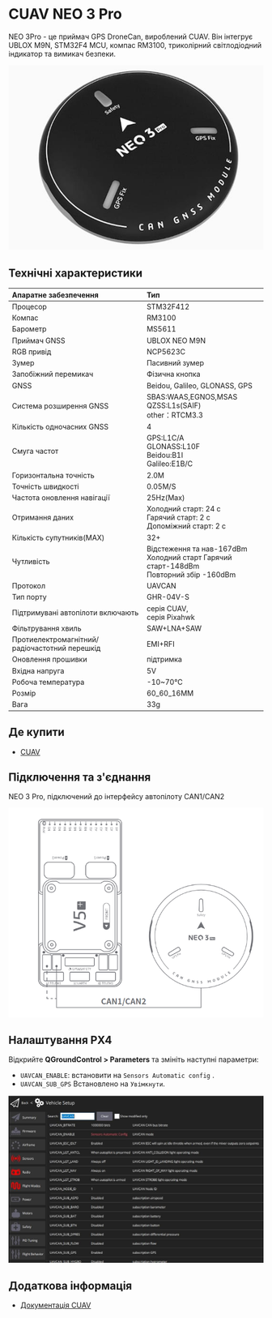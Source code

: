 # CUAV NEO 3 Pro

<Badge type="tip" text="PX4 v1.13" />

NEO 3Pro - це приймач GPS DroneCan, вироблений CUAV.
Він інтегрує UBLOX M9N, STM32F4 MCU, компас RM3100, триколірний світлодіодний індикатор та вимикач безпеки.

![Зображення Hero Neo3 Pro GPS](../../assets/hardware/gps/cuav_gps_neo3/neo_3pro.jpg)

## Технічні характеристики

| Апаратне забезпечення                         | Тип                                                                                                                        |
| :-------------------------------------------- | :------------------------------------------------------------------------------------------------------------------------- |
| Процесор                                      | STM32F412                                                                                                                  |
| Компас                                        | RM3100                                                                                                                     |
| Барометр                                      | MS5611                                                                                                                     |
| Приймач GNSS                                  | UBLOX NEO M9N                                                                                                              |
| RGB привід                                    | NCP5623C                                                                                                                   |
| Зумер                                         | Пасивний зумер                                                                                                             |
| Запобіжний перемикач                          | Фізична кнопка                                                                                                             |
| GNSS                                          | Beidou, Galileo, GLONASS, GPS                                                                                              |
| Система розширення GNSS                       | SBAS:WAAS,EGNOS,MSAS<br>QZSS:L1s(SAIF)<br>other：RTCM3.3 |
| Кількість одночасних GNSS                     | 4                                                                                                                          |
| Смуга частот                                  | GPS:L1C/A<br>GLONASS:L10F<br>Beidou:B1I<br>Galileo:E1B/C   |
| Горизонтальна точність                        | 2.0M                                                                                                       |
| Точність швидкості                            | 0.05M/S                                                                                                    |
| Частота оновлення навігації                   | 25Hz(Max)                                                                                               |
| Отримання даних                               | Холодний старт: 24 с<br>Гарячий старт: 2 с<br>Допоміжний старт: 2 с        |
| Кількість супутників(MAX)  | 32+                                                                                                                        |
| Чутливість                                    | Відстеження та нав-167dBm<br>Холодний старт Гарячий старт-148dBm<br>Повторний збір -160dBm                                 |
| Протокол                                      | UAVCAN                                                                                                                     |
| Тип порту                                     | GHR-04V-S                                                                                                                  |
| Підтримувані автопілоти включають             | серія CUAV,<br>серія Pixahwk                                                                                               |
| Фільтрування хвиль                            | SAW+LNA+SAW                                                                                                                |
| Протиелектромагнітний/радіочастотний перешкід | EMI+RFI                                                                                                                    |
| Оновлення прошивки                            | підтримка                                                                                                                  |
| Вхідна напруга                                | 5V                                                                                                                         |
| Робоча температура                            | -10~70℃                                                                                                    |
| Розмір                                        | 60_60_16MM                                                                                                                 |
| Вага                                          | 33g                                                                                                                        |

## Де купити

- [CUAV](https://cuav.en.alibaba.com/product/1600165544920-820872629/Free_shipping_CUAV_Neo_3_pro_drone_UAVCAN_GNSS_processor_STM32F412_autopilot_ublox_M9N_positioning_RM3100_compass_uav_gps_module.html?spm=a2700.shop_oth.74.2.636e28725EvVHb)

## Підключення та з'єднання

NEO 3 Pro, підключений до інтерфейсу автопілоту CAN1/CAN2

![NEO 3 Pro підключений до інтерфейсу автопілота CAN1/CAN2](../../assets/hardware/gps/cuav_gps_neo3/neo_3pro_connect.png)

## Налаштування PX4

Відкрийте **QGroundControl > Parameters** та змініть наступні параметри:

- `UAVCAN_ENABLE`: встановити на `Sensors Automatic config` .
- `UAVCAN_SUB_GPS` Встановлено на `Увімкнути`.

![Повний екран параметрів QGC, що показує параметри DroneCan (UAVCAN)](../../assets/hardware/gps/cuav_gps_neo3/px4_can.jpg)

## Додаткова інформація

- [Документація CUAV](https://doc.cuav.net/gps/neo-series-gnss/en/neo-3-pro.html)
